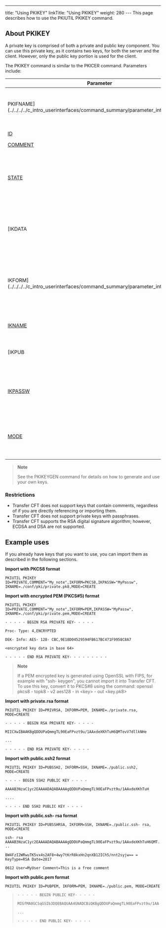 ---
title: "Using PKIKEY"
linkTitle: "Using PKIKEY"
weight: 280
--- This page describes how to use the PKIUTIL PKIKEY command.

## About PKIKEY

A private key is comprised of both a private and public key component. You can use this private key, as it contains two keys, for both the server and the client. However, only the public key portion is used for the client.

The PKIKEY command is similar to the PKICER command. Parameters include:

| Parameter  | Description  |
| --- | --- |
| PKIFNAME](../../../../c_intro_userinterfaces/command_summary/parameter_intro/pkifname) | The PKI database file ($CFTPKU by default) *only in command line* |
| [ID](../../../../c_intro_userinterfaces/command_summary/parameter_intro/id)  | The PKIKEY identifier  |
| [COMMENT](../../../../c_intro_userinterfaces/command_summary/parameter_intro/comment)  | Free comment  |
| [STATE](../../../../c_intro_userinterfaces/command_summary/parameter_intro/state)  | The state of the imported key (ACT or INACT). You cannot use deactivated keys (state=INACT) for SFTP  |
| [IKDATA  | Use base- 64 data instead of a file (where the format corresponds with ikform)  |
| IKFORM](../../../../c_intro_userinterfaces/command_summary/parameter_intro/iform)  | The key format (DER, PEM, PKCS8, SSH or KPRIV). The "SSH" value includes the SSH2 format and the ssh- rsa format  |
| [IKNAME](../../../../c_intro_userinterfaces/command_summary/parameter_intro/ikname) | The key file to import *only in command line*  |
| [IKPUB | Text- only public key in ssh- rsa format *only in command line*  |
| [IKPASSW](../../../../c_intro_userinterfaces/command_summary/parameter_intro/ikpassw) | The key file protection password in PKCS8 or encrypted PEM (PKCS #5)  |
| [MODE](../../../../c_intro_userinterfaces/command_summary/parameter_intro/mode)  | The action to perform (CREATE, REPLACE, DELETE) *only in command line*  |

> **Note**
>
> See the PKIKEYGEN command for details on how to generate and use your own keys.

### Restrictions

- Transfer CFT does not support keys that contain comments, regardless of if you are directly referencing or importing them.
- Transfer CFT does not support private keys with passphrases.
- Transfer CFT supports the RSA digital signature algorithm; however, ECDSA and DSA are not supported.

## Example uses

If you already have keys that you want to use, you can import them as described in the following sections.

****Import with PKCS8 format****

```
PKIUTIL PKIKEY ID=PRIVATE,COMMENT="My_note",IKFORM=PKCS8,IKPASSW="MyPassw", IKNAME=./conf/pki/private.pk8,MODE=CREATE
```

****Import with encrypted PEM (PKCS#5) format****

```
PKIUTIL PKIKEY ID=PRIVATE,COMMENT="My_note",IKFORM=PEM,IKPASSW="MyPassw", IKNAME=./conf/pki/private.pem,MODE=CREATE
```

`- - - - - BEGIN RSA PRIVATE KEY- - - - - `

`Proc- Type: 4,ENCRYPTED`

`DEK- Info: AES- 128- CBC,9E18D04529594FB617BC471F9958C8A7`

`<encrypted key data in base 64>`

`- - - - - END RSA PRIVATE KEY- - - - - - - - - `

> **Note**
>
> If a PEM encrypted key is generated using OpenSSL with FIPS, for example with "ssh- keygen", you cannot import it into Transfer CFT. To use this key, convert it to PKCS#8 using the command: openssl pkcs8 - topk8 - v2 aes128 - in &lt;key> - out &lt;key.pk8>

****Import with private.rsa format****

```
PKIUTIL PKIKEY ID=PRIVRSA, IKFORM=PEM, IKNAME=./private.rsa, MODE=CREATE
```

`- - - - - BEGIN RSA PRIVATE KEY- - - - - `

`MIICXwIBAAKBgQDDUPaQmmgTL90EaFPvzt9u/1AAxdeXKhTuH6QMTevV7dllkNHe `

`...`

`- - - - - END RSA PRIVATE KEY- - - - - `

****Import with public.ssh2 format****

```
PKIUTIL PKIKEY ID=PUBSSH2, IKFORM=SSH, IKNAME=./public.ssh2, MODE=CREATE
```

`- - - - BEGIN SSH2 PUBLIC KEY - - - - `

`AAAAB3NzaC1yc2EAAAADAQABAAAAgQDDUPaQmmgTL90EaFPvzt9u/1AAxdeXKhTuH`

`....`

`- - - - END SSH2 PUBLIC KEY - - - - `

****Import with public.ssh- rsa format****

```
PKIUTIL PKIKEY ID=PUBSSHRSA, IKFORM=SSH, IKNAME=./public.ssh- rsa, MODE=CREATE
```

`ssh- rsa AAAAB3NzaC1yc2EAAAADAQABAAAAgQDDUPaQmmgTL90EaFPvzt9u/1AAxdeXKhTuH6QMT...`

`BW4FzI2WRwuTK5vx4s2AF8+4wy7tKrR8kxHn2qnXB12ICh5/nnt2syjw== = KeyType=RSA Date=2017`

`0612 User=MyUser Comment=This is a free comment`

****Import with public.pem format****

```
PKIUTIL PKIKEY ID=PUBPEM, IKFORM=PEM, IKNAME=./public.pem, MODE=CREATE
```

> `- - - - - BEGIN PUBLIC KEY- - - - - `
>
> `MIGfMA0GCSqGSIb3DQEBAQUAA4GNADCBiQKBgQDDUPaQmmgTL90EaFPvzt9u/1AA`
>
> `...`
>
> `- - - - - END PUBLIC KEY- - - - - `
